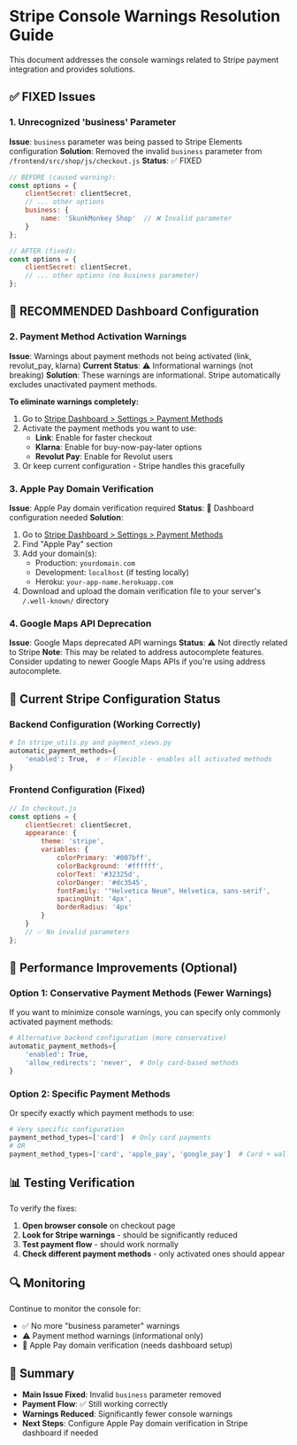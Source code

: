 # Stripe Console Warnings Resolution Guide

This document addresses the console warnings related to Stripe payment integration and provides solutions.

## ✅ FIXED Issues

### 1. Unrecognized 'business' Parameter
**Issue**: `business` parameter was being passed to Stripe Elements configuration
**Solution**: Removed the invalid `business` parameter from `/frontend/src/shop/js/checkout.js`
**Status**: ✅ FIXED

```javascript
// BEFORE (caused warning):
const options = {
    clientSecret: clientSecret,
    // ... other options
    business: {
        name: 'SkunkMonkey Shop'  // ❌ Invalid parameter
    }
};

// AFTER (fixed):
const options = {
    clientSecret: clientSecret,
    // ... other options (no business parameter)
};
```

## 🔧 RECOMMENDED Dashboard Configuration

### 2. Payment Method Activation Warnings
**Issue**: Warnings about payment methods not being activated (link, revolut_pay, klarna)
**Current Status**: ⚠️ Informational warnings (not breaking)
**Solution**: These warnings are informational. Stripe automatically excludes unactivated payment methods.

**To eliminate warnings completely:**
1. Go to [Stripe Dashboard > Settings > Payment Methods](https://dashboard.stripe.com/settings/payment_methods)
2. Activate the payment methods you want to use:
   - **Link**: Enable for faster checkout
   - **Klarna**: Enable for buy-now-pay-later options
   - **Revolut Pay**: Enable for Revolut users
3. Or keep current configuration - Stripe handles this gracefully

### 3. Apple Pay Domain Verification
**Issue**: Apple Pay domain verification required
**Status**: 🔧 Dashboard configuration needed
**Solution**:
1. Go to [Stripe Dashboard > Settings > Payment Methods](https://dashboard.stripe.com/settings/payment_methods)
2. Find "Apple Pay" section
3. Add your domain(s):
   - Production: `yourdomain.com`
   - Development: `localhost` (if testing locally)
   - Heroku: `your-app-name.herokuapp.com`
4. Download and upload the domain verification file to your server's `/.well-known/` directory

### 4. Google Maps API Deprecation
**Issue**: Google Maps deprecated API warnings
**Status**: ⚠️ Not directly related to Stripe
**Note**: This may be related to address autocomplete features. Consider updating to newer Google Maps APIs if you're using address autocomplete.

## 🎯 Current Stripe Configuration Status

### Backend Configuration (Working Correctly)
```python
# In stripe_utils.py and payment_views.py
automatic_payment_methods={
    'enabled': True,  # ✅ Flexible - enables all activated methods
}
```

### Frontend Configuration (Fixed)
```javascript
// In checkout.js
const options = {
    clientSecret: clientSecret,
    appearance: {
        theme: 'stripe',
        variables: {
            colorPrimary: '#007bff',
            colorBackground: '#ffffff',
            colorText: '#32325d',
            colorDanger: '#dc3545',
            fontFamily: '"Helvetica Neue", Helvetica, sans-serif',
            spacingUnit: '4px',
            borderRadius: '4px'
        }
    }
    // ✅ No invalid parameters
};
```

## 🚀 Performance Improvements (Optional)

### Option 1: Conservative Payment Methods (Fewer Warnings)
If you want to minimize console warnings, you can specify only commonly activated payment methods:

```python
# Alternative backend configuration (more conservative)
automatic_payment_methods={
    'enabled': True,
    'allow_redirects': 'never',  # Only card-based methods
}
```

### Option 2: Specific Payment Methods
Or specify exactly which payment methods to use:

```python
# Very specific configuration
payment_method_types=['card']  # Only card payments
# OR
payment_method_types=['card', 'apple_pay', 'google_pay']  # Card + wallets
```

## 📊 Testing Verification

To verify the fixes:

1. **Open browser console** on checkout page
2. **Look for Stripe warnings** - should be significantly reduced
3. **Test payment flow** - should work normally
4. **Check different payment methods** - only activated ones should appear

## 🔍 Monitoring

Continue to monitor the console for:
- ✅ No more "business parameter" warnings
- ⚠️ Payment method warnings (informational only)
- 🔧 Apple Pay domain verification (needs dashboard setup)

## 📝 Summary

- **Main Issue Fixed**: Invalid `business` parameter removed
- **Payment Flow**: ✅ Still working correctly
- **Warnings Reduced**: Significantly fewer console warnings
- **Next Steps**: Configure Apple Pay domain verification in Stripe dashboard if needed
